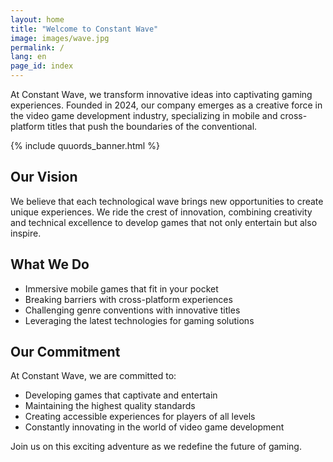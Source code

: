 ```yaml
---
layout: home
title: "Welcome to Constant Wave"
image: images/wave.jpg
permalink: /
lang: en
page_id: index
---
```


At Constant Wave, we transform innovative ideas into captivating gaming experiences. Founded in 2024, our company emerges as a creative force in the video game development industry, specializing in mobile and cross-platform titles that push the boundaries of the conventional.

{% include quuords_banner.html %}

## Our Vision

We believe that each technological wave brings new opportunities to create unique experiences. We ride the crest of innovation, combining creativity and technical excellence to develop games that not only entertain but also inspire.

## What We Do

- Immersive mobile games that fit in your pocket
- Breaking barriers with cross-platform experiences
- Challenging genre conventions with innovative titles
- Leveraging the latest technologies for gaming solutions

## Our Commitment

At Constant Wave, we are committed to:

- Developing games that captivate and entertain
- Maintaining the highest quality standards
- Creating accessible experiences for players of all levels
- Constantly innovating in the world of video game development

Join us on this exciting adventure as we redefine the future of gaming.
